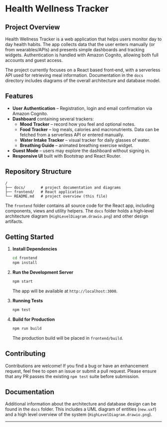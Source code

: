 ﻿# Health Wellness Tracker

## Project Overview

Health Wellness Tracker is a web application that helps users monitor day to day health habits. The app collects data that the user enters manually (or from wearables/APIs) and presents simple dashboards and tracking widgets. Authentication is handled with Amazon Cognito, allowing both full accounts and guest access.

The project currently focuses on a React based front‑end, with a serverless API used for retrieving meal information. Documentation in the `docs` directory includes diagrams of the overall architecture and database model.

## Features

- **User Authentication** – Registration, login and email confirmation via Amazon Cognito.
- **Dashboard** containing several trackers:
  - **Mood Tracker** – record how you feel and optional notes.
  - **Food Tracker** – log meals, calories and macronutrients. Data can be fetched from a serverless API or entered manually.
  - **Water Intake Tracker** – visual tracker for daily glasses of water.
  - **Breathing Guide** – animated breathing exercise widget.
- **Guest Mode** – users may explore the dashboard without signing in.
- **Responsive UI** built with Bootstrap and React Router.

## Repository Structure

```
/
├── docs/       # project documentation and diagrams
├── frontend/   # React application
└── README.md   # project overview (this file)
```

The `frontend` folder contains all source code for the React app, including components, views and utility helpers. The `docs` folder holds a high‑level architecture diagram (`HighLevelDiagram.drawio.png`) and other design artifacts.

## Getting Started

1. **Install Dependencies**
   ```bash
   cd frontend
   npm install
   ```
2. **Run the Development Server**
   ```bash
   npm start
   ```
   The app will be available at `http://localhost:3000`.

3. **Running Tests**
   ```bash
   npm test
   ```

4. **Build for Production**
   ```bash
   npm run build
   ```
   The production build will be placed in `frontend/build`.

## Contributing

Contributions are welcome! If you find a bug or have an enhancement request, feel free to open an issue or submit a pull request. Please ensure that any PR passes the existing `npm test` suite before submission.

## Documentation

Additional information about the architecture and database design can be found in the `docs` folder. This includes a UML diagram of entities (`new.uxf`) and a high level overview of the system (`HighLevelDiagram.drawio.png`).

---
